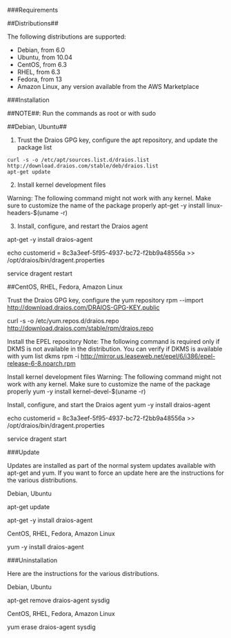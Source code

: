 ###Requirements

##Distributions##

The following distributions are supported:

* Debian, from 6.0
* Ubuntu, from 10.04
* CentOS, from 6.3
* RHEL, from 6.3
* Fedora, from 13
* Amazon Linux, any version available from the AWS Marketplace

###Installation

##NOTE##: Run the commands as root or with sudo

##Debian, Ubuntu##

1. Trust the Draios GPG key, configure the apt repository, and update the package list
``` curl -s http://download.draios.com/DRAIOS-GPG-KEY.public | apt-key add -  
curl -s -o /etc/apt/sources.list.d/draios.list http://download.draios.com/stable/deb/draios.list  
apt-get update
```

2. Install kernel development files

Warning: The following command might not work with any kernel. Make sure to customize the name of the package properly
apt-get -y install linux-headers-$(uname -r)

3. Install, configure, and restart the Draios agent

apt-get -y install draios-agent

echo customerid = 8c3a3eef-5f95-4937-bc72-f2bb9a48556a >> /opt/draios/bin/dragent.properties

service dragent restart

##CentOS, RHEL, Fedora, Amazon Linux

Trust the Draios GPG key, configure the yum repository
rpm --import http://download.draios.com/DRAIOS-GPG-KEY.public

curl -s -o /etc/yum.repos.d/draios.repo http://download.draios.com/stable/rpm/draios.repo

Install the EPEL repository
Note: The following command is required only if DKMS is not available in the distribution. You can verify if DKMS is available with yum list dkms
rpm -i http://mirror.us.leaseweb.net/epel/6/i386/epel-release-6-8.noarch.rpm

Install kernel development files
Warning: The following command might not work with any kernel. Make sure to customize the name of the package properly
yum -y install kernel-devel-$(uname -r)

Install, configure, and start the Draios agent
yum -y install draios-agent

echo customerid = 8c3a3eef-5f95-4937-bc72-f2bb9a48556a >> /opt/draios/bin/dragent.properties

service dragent start

###Update

Updates are installed as part of the normal system updates available with apt-get and yum. If you want to force an update here are the instructions for the various distributions.

Debian, Ubuntu

apt-get update

apt-get -y install draios-agent

CentOS, RHEL, Fedora, Amazon Linux

yum -y install draios-agent

###Uninstallation

Here are the instructions for the various distributions.

Debian, Ubuntu

apt-get remove draios-agent sysdig

CentOS, RHEL, Fedora, Amazon Linux

yum erase draios-agent sysdig